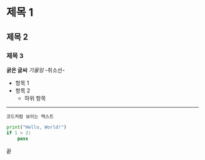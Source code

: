 # 제목 1
## 제목 2
### 제목 3

**굵은 글씨**
*기울임*
-취소선-
- 항목 1
- 항목 2
  - 하위 항목

---

`코드처럼 보이는 텍스트`


```python
print("Hello, World!")
if 1 > 2:
    pass
```
끝


